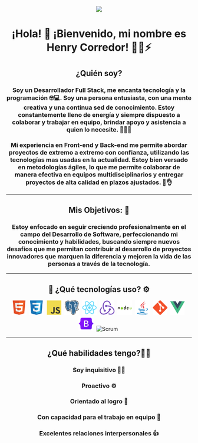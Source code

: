 <div id="header" align="center">
    <img src="https://giphy.com/clips/originals-hacker-desi-hackette-lu01tsQqf1mJuHrFVq" width="200"/>
    <h1>¡Hola! 👋 ¡Bienvenido, mi nombre es Henry Corredor! 🕵️‍♂️⚡</h1>
    <h2>¿Quién soy?</h2>
    <h3>Soy un Desarrollador Full Stack, me encanta tecnología y la programación 🤓💻. Soy una persona entusiasta, con una mente creativa y una continua sed de conocimiento. Estoy constantemente lleno de energía y siempre dispuesto a colaborar y trabajar en equipo, brindar apoyo y asistencia a quien lo necesite. 🤝💪😉</h3>
    <h3>Mi experiencia en Front-end y Back-end me permite abordar proyectos de extremo a extremo con confianza, utilizando las tecnologías mas usadas en la actualidad. Estoy bien versado en metodologías ágiles, lo que me permite colaborar de manera efectiva en equipos multidisciplinarios y entregar proyectos de alta calidad en plazos ajustados. 🚀👌</h3> 
</div>

---
<div align="center">
    <h2>Mis Objetivos: 🎯</h2>
    <h3>Estoy enfocado en seguir creciendo profesionalmente en el campo del Desarrollo de Software, perfeccionando mi conocimiento y habilidades, buscando siempre nuevos desafíos que me permitan contribuir al desarrollo de proyectos innovadores que marquen la diferencia y mejoren la vida de las personas a través de la tecnología.</h3>
</div>

---
<div align="center">
    <h2>🔨 ¿Qué tecnologías uso? ⚙️</h2>
    <div>
        <img src="https://github.com/devicons/devicon/blob/master/icons/html5/html5-original.svg" title="HTML5" alt="HTML" width="40" height="40"/>&nbsp;
        <img src="https://github.com/devicons/devicon/blob/master/icons/css3/css3-original.svg" title="CSS3" alt="CSS" width="40" height="40"/>&nbsp;
        <img src="https://github.com/devicons/devicon/blob/master/icons/javascript/javascript-original.svg" title="JavaScript" alt="JS" width="40" height="40"/>&nbsp;
        <img src="https://github.com/devicons/devicon/blob/master/icons/postgresql/postgresql-original.svg" title="PostgreSQL" alt="SQL" width="40" height="40"/>&nbsp;
        <img src="https://github.com/devicons/devicon/blob/master/icons/react/react-original.svg" title="React" alt="React" width="40" height="40"/>&nbsp;
        <img src="https://github.com/devicons/devicon/blob/master/icons/redux/redux-original.svg" title="Redux" alt="Redux" width="40" height="40"/>&nbsp;
        <img src="https://github.com/devicons/devicon/blob/master/icons/nodejs/nodejs-original-wordmark.svg" title="NodeJs" alt="Node" width="40" height="40"/>&nbsp;
        <img src="https://github.com/devicons/devicon/blob/master/icons/java/java-original.svg" title="Java" alt="Java" width="40" height="40"/>&nbsp;
        <img src="https://github.com/devicons/devicon/blob/master/icons/git/git-original.svg" title="Git" alt="Git" width="40" height="40"/>&nbsp;
        <img src="https://github.com/devicons/devicon/blob/master/icons/vuejs/vuejs-original.svg" title="Vue.js" alt="Vue" width="40" height="40"/>&nbsp;
        <img src="https://github.com/devicons/devicon/blob/master/icons/bootstrap/bootstrap-original.svg" title="Bootstrap" alt="Bootstrap" width="40" height="40"/>&nbsp;
        <img src="https://www.scrum.org/themes/custom/scrumorg_v2/assets/images/logo-250.png" title="Scrum" alt="Scrum" width="40" height="40"/>&nbsp;
    </div>
</div>

---
<div align="center">
    <h2>¿Qué habilidades tengo?🏃‍♂️</h2>
    <h3>Soy inquisitivo 🕵️‍♂️</h3>
    <h3>Proactivo ⚙️</h3>
    <h3>Orientado al logro 🥇</h3>
    <h3>Con capacidad para el trabajo en equipo 🤝</h3>
    <h3>Excelentes relaciones interpersonales 👍</h3>
</div>
